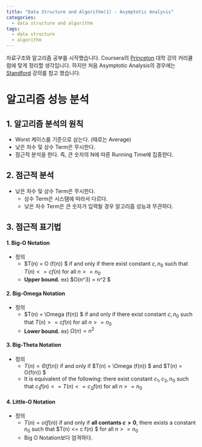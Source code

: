 ```yaml
---
title: "Data Structure and Algorithm(1) - Asymptotic Analysis"
categories:
  - data structure and algorithm
tags:
  - data structure
  - algorithm
---
```

자료구조와 알고리즘 공부를 시작했습니다. Coursera의 [Princeton](https://www.coursera.org/learn/algorithms-part1) 대학 강의 커리큘럼에 맞게 정리할 생각입니다. 하지만 처음 Asymptotic Analysis의 경우에는 [Standford]() 강의를 참고 했습니다.



# 알고리즘 성능 분석



## 1. 알고리즘 분석의 원칙

- Worst 케이스를 기준으로 삼는다. (때로는 Average)
- 낮은 차수 및 상수 Term은 무시한다.
- 점근적 분석을 한다. 즉, 큰 숫자의 N에 따른 Running Time에 집중한다.





## 2. 점근적 분석

- 낮은 차수 및 상수 Term은 무시한다.
  - 상수 Term은 시스템에 따라서 다르다.
  - 낮은 차수 Term은 큰 숫자가 입력될 경우 알고리즘 성능과 무관하다.





## 3. 점근적 표기법

#### 1. Big-O Notation

- 정의
  -  $T(n) = O (f(n)) $ if and only if there exist constant $c, n_0$ such that $T(n) <= c f(n)$ for all $n >= n_0$
  - **Upper bound.** ex) $O(n^3) = n^2 $



#### 2. Big-Omega Notation

- 정의
  -  $T(n) = \Omega (f(n)) $ if and only if there exist constant $c, n_0$ such that $T(n) >= c f(n)$ for all $n >= n_0$
  - **Lower bound.** ex) $\Omega(n) = n^2$



#### 3. Big-Theta Notation

- 정의
  - $T(n) = \Theta(f(n))$ if and only if  $T(n) = \Omega (f(n)) $ and  $T(n) = O(f(n)) $
  - It is equivalent of the following: there exist constant $c_1, c_2, n_0$ such that $c_1f(n) <= T(n) <= c_2f(n)$ for all $n >= n_0$



#### 4. Little-O Notation

- 정의
  - $T(n) = o(f(n))$ if and only if **all contants $c >0$**, there exists a constant $n_0$ such that $T(n) <= c  f(n) $ for all $n >= n_0$
  - Big O Notation보다 엄격하다.
